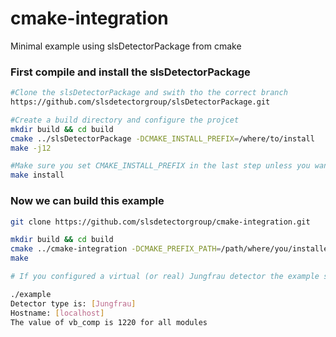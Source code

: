 # cmake-integration

Minimal example using slsDetectorPackage from cmake

### First compile and install the slsDetectorPackage

```bash
#Clone the slsDetectorPackage and swith tho the correct branch
https://github.com/slsdetectorgroup/slsDetectorPackage.git

#Create a build directory and configure the projcet
mkdir build && cd build
cmake ../slsDetectorPackage -DCMAKE_INSTALL_PREFIX=/where/to/install
make -j12

#Make sure you set CMAKE_INSTALL_PREFIX in the last step unless you want to install to the system location
make install
```

### Now we can build this example

```bash
git clone https://github.com/slsdetectorgroup/cmake-integration.git

mkdir build && cd build
cmake ../cmake-integration -DCMAKE_PREFIX_PATH=/path/where/you/installed
make

# If you configured a virtual (or real) Jungfrau detector the example should give a similar output

./example
Detector type is: [Jungfrau]
Hostname: [localhost]
The value of vb_comp is 1220 for all modules
```